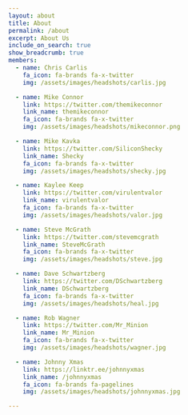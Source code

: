 ```yaml
---
layout: about
title: About
permalink: /about
excerpt: About Us
include_on_search: true
show_breadcrumb: true
members:
  - name: Chris Carlis
    fa_icon: fa-brands fa-x-twitter
    img: /assets/images/headshots/carlis.jpg

  - name: Mike Connor
    link: https://twitter.com/themikeconnor
    link_name: themikeconnor
    fa_icon: fa-brands fa-x-twitter
    img: /assets/images/headshots/mikeconnor.png

  - name: Mike Kavka
    link: https://twitter.com/SiliconShecky
    link_name: Shecky
    fa_icon: fa-brands fa-x-twitter
    img: /assets/images/headshots/shecky.jpg

  - name: Kaylee Keep
    link: https://twitter.com/virulentvalor
    link_name: virulentvalor
    fa_icon: fa-brands fa-x-twitter
    img: /assets/images/headshots/valor.jpg

  - name: Steve McGrath
    link: https://twitter.com/stevemcgrath
    link_name: SteveMcGrath
    fa_icon: fa-brands fa-x-twitter
    img: /assets/images/headshots/steve.jpg

  - name: Dave Schwartzberg
    link: https://twitter.com/DSchwartzberg
    link_name: DSchwartzberg
    fa_icon: fa-brands fa-x-twitter
    img: /assets/images/headshots/heal.jpg

  - name: Rob Wagner
    link: https://twitter.com/Mr_Minion
    link_name: Mr_Minion
    fa_icon: fa-brands fa-x-twitter
    img: /assets/images/headshots/wagner.jpg

  - name: Johnny Xmas
    link: https://linktr.ee/johnnyxmas
    link_name: /johnnyxmas
    fa_icon: fa-brands fa-pagelines
    img: /assets/images/headshots/johnnyxmas.jpg

---
```

